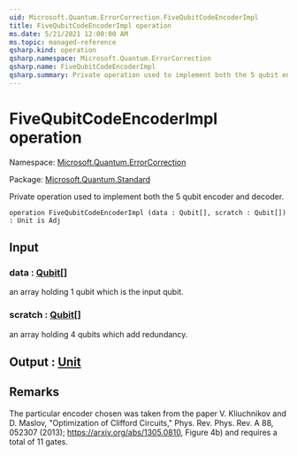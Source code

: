 ```yaml
---
uid: Microsoft.Quantum.ErrorCorrection.FiveQubitCodeEncoderImpl
title: FiveQubitCodeEncoderImpl operation
ms.date: 5/21/2021 12:00:00 AM
ms.topic: managed-reference
qsharp.kind: operation
qsharp.namespace: Microsoft.Quantum.ErrorCorrection
qsharp.name: FiveQubitCodeEncoderImpl
qsharp.summary: Private operation used to implement both the 5 qubit encoder and decoder.
---
```


# FiveQubitCodeEncoderImpl operation

Namespace: [Microsoft.Quantum.ErrorCorrection](xref:Microsoft.Quantum.ErrorCorrection)

Package: [Microsoft.Quantum.Standard](https://nuget.org/packages/Microsoft.Quantum.Standard)


Private operation used to implement both the 5 qubit encoder and decoder.

```qsharp
operation FiveQubitCodeEncoderImpl (data : Qubit[], scratch : Qubit[]) : Unit is Adj
```


## Input

### data : [Qubit](xref:microsoft.quantum.qsharp.valueliterals#qubit-literals)[]

an array holding 1 qubit which is the input qubit.


### scratch : [Qubit](xref:microsoft.quantum.qsharp.valueliterals#qubit-literals)[]

an array holding 4 qubits which add redundancy.



## Output : [Unit](xref:microsoft.quantum.qsharp.valueliterals#unit-literal)



## Remarks

The particular encoder chosen was taken from the paper V. Kliuchnikov and D. Maslov, "Optimization of Clifford Circuits,"Phys. Rev. Phys. Rev. A 88, 052307 (2013); https://arxiv.org/abs/1305.0810, Figure 4b) and requires a total of 11 gates.